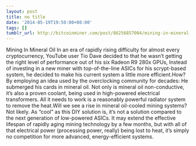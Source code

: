 ```yaml
---
layout: post
title: no title
date: '2014-05-19T19:50:00+08:00'
tags: []
tumblr_url: http://bitcoinminer.com/post/86256857004/mining-in-mineral-oil-in-an-era-of-rapidly-rising
---
```

Mining In Mineral Oil
In an era of rapidly rising difficulty for almost every cryptocurrency, YouTube user Tio Dave decided to that he wasn’t getting the right level of performance out of his six Radeon R9 280x GPUs, Instead of investing in a new miner with top-of-the-line ASICs for his scrypt-based system, he decided to make his current system a little more efficient.How? By employing an idea used by the overclocking community for decades: He submerged his cards in mineral oil. Not only is mineral oil non-conductive, it’s also a proven coolant, being used in high-powered electrical transformers. All it needs to work is a reasonably powerful radiator system to remove the heat.Will we see a rise in mineral oil-cooled mining systems? Not likely. As “cool” as this DIY solution is, it’s not a solution compared to the next generation of low-powered ASICs. It may extend the effective lifespan of rapidly aging mining technology by a few months, but with all of that electrical power (processing power, really) being lost to heat, it’s simply no competition for more advanced, energy-efficient systems.
